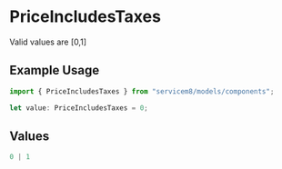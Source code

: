 # PriceIncludesTaxes



Valid values are [0,1]

## Example Usage

```typescript
import { PriceIncludesTaxes } from "servicem8/models/components";

let value: PriceIncludesTaxes = 0;
```

## Values

```typescript
0 | 1
```